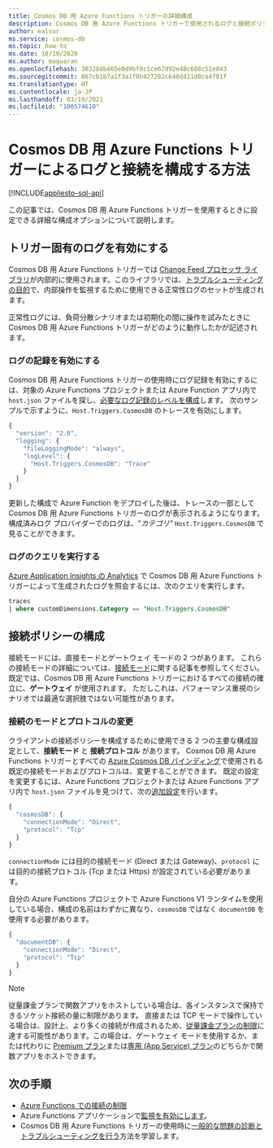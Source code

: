 ```yaml
---
title: Cosmos DB 用 Azure Functions トリガーの詳細構成
description: Cosmos DB 用 Azure Functions トリガーで使用されるログと接続ポリシーを構成する方法について学習します
author: ealsur
ms.service: cosmos-db
ms.topic: how-to
ms.date: 10/19/2020
ms.author: maquaran
ms.openlocfilehash: 30328db465e0d9bf8c1ce67d92e48c688c51e043
ms.sourcegitcommit: 867cb1b7a1f3a1f0b427282c648d411d0ca4f81f
ms.translationtype: HT
ms.contentlocale: ja-JP
ms.lasthandoff: 03/19/2021
ms.locfileid: "100574610"
---
```

# <a name="how-to-configure-logging-and-connectivity-with-the-azure-functions-trigger-for-cosmos-db"></a>Cosmos DB 用 Azure Functions トリガーによるログと接続を構成する方法
[!INCLUDE[appliesto-sql-api](includes/appliesto-sql-api.md)]

この記事では、Cosmos DB 用 Azure Functions トリガーを使用するときに設定できる詳細な構成オプションについて説明します。

## <a name="enabling-trigger-specific-logs"></a>トリガー固有のログを有効にする

Cosmos DB 用 Azure Functions トリガーでは [Change Feed プロセッサ ライブラリ](./change-feed-processor.md)が内部的に使用されます。このライブラリでは、[トラブルシューティングの目的](./troubleshoot-changefeed-functions.md)で、内部操作を監視するために使用できる正常性ログのセットが生成されます。

正常性ログには、負荷分散シナリオまたは初期化の間に操作を試みたときに Cosmos DB 用 Azure Functions トリガーがどのように動作したかが記述されます。

### <a name="enabling-logging"></a>ログの記録を有効にする

Cosmos DB 用 Azure Functions トリガーの使用時にログ記録を有効にするには、対象の Azure Functions プロジェクトまたは Azure Function アプリ内で `host.json` ファイルを探し、[必要なログ記録のレベルを構成](../azure-functions/functions-monitoring.md#log-levels-and-categories)します。 次のサンプルで示すように、`Host.Triggers.CosmosDB` のトレースを有効にします。

```js
{
  "version": "2.0",
  "logging": {
    "fileLoggingMode": "always",
    "logLevel": {
      "Host.Triggers.CosmosDB": "Trace"
    }
  }
}
```

更新した構成で Azure Function をデプロイした後は、トレースの一部として Cosmos DB 用 Azure Functions トリガーのログが表示されるようになります。 構成済みログ プロバイダーでのログは、"*カテゴリ"* `Host.Triggers.CosmosDB` で見ることができます。

### <a name="query-the-logs"></a>ログのクエリを実行する

[Azure Application Insights の Analytics](../azure-monitor/logs/log-query-overview.md) で Cosmos DB 用 Azure Functions トリガーによって生成されたログを照会するには、次のクエリを実行します。

```sql
traces
| where customDimensions.Category == "Host.Triggers.CosmosDB"
```

## <a name="configuring-the-connection-policy"></a>接続ポリシーの構成

接続モードには、直接モードとゲートウェイ モードの 2 つがあります。 これらの接続モードの詳細については、[接続モード](sql-sdk-connection-modes.md)に関する記事を参照してください。 既定では、Cosmos DB 用 Azure Functions トリガーにおけるすべての接続の確立に、**ゲートウェイ** が使用されます。 ただしこれは、パフォーマンス重視のシナリオでは最適な選択肢ではない可能性があります。

### <a name="changing-the-connection-mode-and-protocol"></a>接続のモードとプロトコルの変更

クライアントの接続ポリシーを構成するために使用できる 2 つの主要な構成設定として、**接続モード** と **接続プロトコル** があります。 Cosmos DB 用 Azure Functions トリガーとすべての [Azure Cosmos DB バインディング](../azure-functions/functions-bindings-cosmosdb-v2-output.md)で使用される既定の接続モードおよびプロトコルは、変更することができます。 既定の設定を変更するには、Azure Functions プロジェクトまたは Azure Functions アプリ内で `host.json` ファイルを見つけて、次の[追加設定](../azure-functions/functions-bindings-cosmosdb-v2-output.md#hostjson-settings)を行います。

```js
{
  "cosmosDB": {
    "connectionMode": "Direct",
    "protocol": "Tcp"
  }
}
```

`connectionMode` には目的の接続モード (Direct または Gateway)、`protocol` には目的の接続プロトコル (Tcp または Https) が設定されている必要があります。 

自分の Azure Functions プロジェクトで Azure Functions V1 ランタイムを使用している場合、構成の名前はわずかに異なり、`cosmosDB` ではなく `documentDB` を使用する必要があります。

```js
{
  "documentDB": {
    "connectionMode": "Direct",
    "protocol": "Tcp"
  }
}
```

> [!NOTE]
> 従量課金プランで関数アプリをホストしている場合は、各インスタンスで保持できるソケット接続の量に制限があります。 直接または TCP モードで操作している場合は、設計上、より多くの接続が作成されるため、[従量課金プランの制限](../azure-functions/manage-connections.md#connection-limit)に達する可能性があります。この場合は、ゲートウェイ モードを使用するか、または代わりに [Premium プラン](../azure-functions/functions-premium-plan.md)または[専用 (App Service) プラン](../azure-functions/dedicated-plan.md)のどちらかで関数アプリをホストできます。

## <a name="next-steps"></a>次の手順

* [Azure Functions での接続の制限](../azure-functions/manage-connections.md#connection-limit)
* Azure Functions アプリケーションで[監視を有効にします](../azure-functions/functions-monitoring.md)。
* Cosmos DB 用 Azure Functions トリガーの使用時に[一般的な問題の診断とトラブルシューティングを行う](./troubleshoot-changefeed-functions.md)方法を学習します。